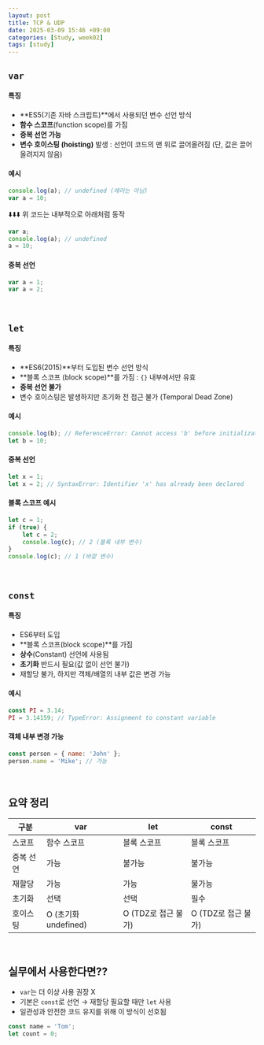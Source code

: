 ```yaml
---
layout: post
title: TCP & UDP
date: 2025-03-09 15:46 +09:00
categories: [Study, week02]
tags: [study]     
---
```


## `var`

#### 특징
- **ES5(기존 자바 스크립트)**에서 사용되던 변수 선언 방식
- **함수 스코프**(function scope)를 가짐
- **중복 선언 가능**
- **변수 호이스팅 (hoisting)** 발생 : 선언이 코드의 맨 위로 끌어올려짐 (단, 값은 끌어올려지지 않음)

#### 예시

```javascript
console.log(a); // undefined (에러는 아님)
var a = 10;
```

⬇️⬇️⬇️ 위 코드는 내부적으로 아래처럼 동작

```javascript
var a;
console.log(a); // undefined
a = 10;
```

#### 중복 선언

```javascript
var a = 1;
var a = 2;
```

<br>

## `let`

#### 특징

- **ES6(2015)**부터 도입된 변수 선언 방식
- **블록 스코프 (block scope)**를 가짐 : `{}` 내부에서만 유효
- **중복 선언 불가**
- 변수 호이스팅은 발생하지만 초기화 전 접근 불가 (Temporal Dead Zone)

#### 예시

```javascript
console.log(b); // ReferenceError: Cannot access 'b' before initialization
let b = 10;
```

#### 중복 선언

```javascript
let x = 1;
let x = 2; // SyntaxError: Identifier 'x' has already been declared
```

#### 블록 스코프 예시

```javascript
let c = 1;
if (true) {
    let c = 2;
    console.log(c); // 2 (블록 내부 변수)
}
console.log(c); // 1 (바깥 변수)
```

<br>

## `const`

#### 특징

- ES6부터 도입
- **블록 스코프(block scope)**를 가짐
- **상수**(Constant) 선언에 사용됨
- **초기화** 반드시 필요(값 없이 선언 불가)
- 재할당 불가, 하지만 객체/배열의 내부 값은 변경 가능

#### 예시

```javascript
const PI = 3.14;
PI = 3.14159; // TypeError: Assignment to constant variable
```

#### 객체 내부 변경 가능

```javascript
const person = { name: 'John' };
person.name = 'Mike'; // 가능
```

<br>

## 요약 정리

| 구분 | var | let | const |
|-|-|-|-|
| 스코프 | 함수 스코프 | 블록 스코프 | 블록 스코프 |
| 중복 선언 | 가능 | 불가능 | 불가능 |
| 재할당 | 가능 | 가능 | 불가능 |
| 초기화 | 선택 | 선택 | 필수 |
| 호이스팅 | O (초기화 undefined) | O (TDZ로 접근 불가) | O (TDZ로 접근 불가) |

<br>

## 실무에서 사용한다면??

- `var`는 더 이상 사용 권장 X
- 기본은 `const`로 선언 → 재할당 필요할 때만 `let` 사용
- 일관성과 안전한 코드 유지를 위해 이 방식이 선호됨

```javascript
const name = 'Tom';
let count = 0;
```


